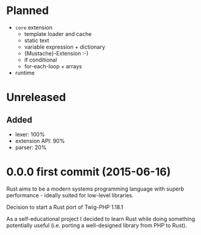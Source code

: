 # Planned

* `core` extension
  * template loader and cache
  * static text
  * variable expression + dictionary
  * {Mustache}-Extension :-)
  * if conditional
  * for-each-loop + arrays
* runtime

# Unreleased

## Added

* lexer: 100%
* extension API: 90%
* parser: 20%

# 0.0.0 first commit (2015-06-16)

Rust aims to be a modern systems programming language with superb performance - ideally suited for low-level libraries.

Decision to start a Rust port of Twig-PHP 1.18.1

As a self-educational project I decided to learn Rust while doing something potentially useful (i.e. porting a well-designed library from PHP to Rust).
